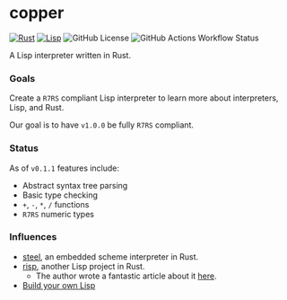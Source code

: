 # copper
[![Rust](https://img.shields.io/badge/Rust-orange.svg?e&logo=rust&logoColor=white)](#)
[![Lisp](https://img.shields.io/badge/R7RS-1f6cb0.svg?e&logo=commonlisp&logoColor=white&labelColor=1f6cb0)](#)
![GitHub License](https://img.shields.io/github/license/sebastian-j-ibanez/copper?color=brown)
![GitHub Actions Workflow Status](https://img.shields.io/github/actions/workflow/status/sebastian-j-ibanez/copper/rust.yml)

A Lisp interpreter written in Rust.

### Goals

Create a `R7RS` compliant Lisp interpreter to learn more about interpreters, Lisp, and Rust.

Our goal is to have `v1.0.0` be fully `R7RS` compliant.

### Status

As of `v0.1.1` features include:
- Abstract syntax tree parsing
- Basic type checking
- `+`, `-`, `*`, `/` functions
- `R7RS` numeric types

### Influences
- [steel](https://github.com/mattwparas/steel), an embedded scheme interpreter in Rust.
- [risp](https://github.com/stopachka/risp?tab=readme-ov-file), another Lisp project in Rust.
  - The author wrote a fantastic article about it [here](https://stopa.io/post/222).
- [Build your own Lisp](https://www.buildyourownlisp.com/)
